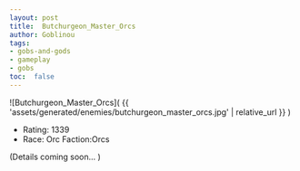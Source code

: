 ```yaml
---
layout: post
title:  Butchurgeon_Master_Orcs
author: Goblinou
tags:
- gobs-and-gods
- gameplay
- gobs
toc:  false
---
```


![Butchurgeon_Master_Orcs]( {{ 'assets/generated/enemies/butchurgeon_master_orcs.jpg' | relative_url }} )
- Rating: 1339
- Race: Orc  Faction:Orcs

(Details coming soon... )